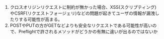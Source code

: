 1. クロスオリジンリクエストに制約が無かった場合、XSS(スクリプティング)やCSRF(リクエストフォージェリ)などの問題が起きてユーザの情報が漏洩したりする可能性が高まる。
2. POSTやPUTの方がGETなどよりも安全なリクエストである可能性が高いので、Preflightで許されるメソッドがどうかの有無に違いが出るのではないか
